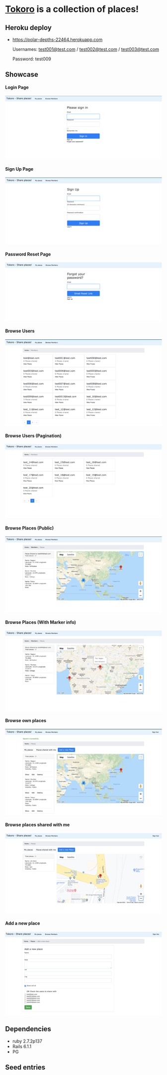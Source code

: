 # [Tokoro]('https://japanesetactics.com/what-does-tokoro-mean-in-japanese-here-is-the-answer') is a collection of places!

## Heroku deploy
- https://polar-depths-22464.herokuapp.com
  
  Usernames: test001@test.com / test002@test.com  / test003@test.com 
  
  Password: test009
## Showcase
#### Login Page
![Login](public/showcase/1.png)

#### Sign Up Page
![Sign Up](public/showcase/2.png)

#### Password Reset Page
![Password Reset Page](public/showcase/3.png)

#### Browse Users
![Browse Users](public/showcase/4.png)

#### Browse Users (Pagination)
![Login](public/showcase/5.png)


#### Browse Places (Public)
![Browse Places (Public)](public/showcase/6.png)

#### Browse Places (With Marker info)
![Browse Places (With Marker info)](public/showcase/7.png)

#### Browse own places
![Browse own places](public/showcase/8.png)

#### Browse places shared with me
![Browse places shared with me](public/showcase/9.png)

#### Add a new place
![Add a new place](public/showcase/10.png)


## Dependencies
- ruby 2.7.2p137
- Rails 6.1.1
- PG

## Seed entries

